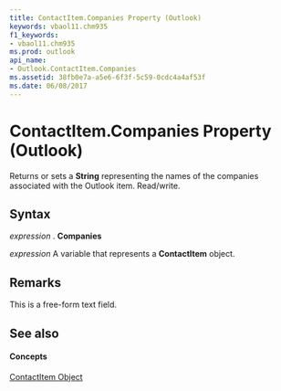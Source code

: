 ```yaml
---
title: ContactItem.Companies Property (Outlook)
keywords: vbaol11.chm935
f1_keywords:
- vbaol11.chm935
ms.prod: outlook
api_name:
- Outlook.ContactItem.Companies
ms.assetid: 38fb0e7a-a5e6-6f3f-5c59-0cdc4a4af53f
ms.date: 06/08/2017
---
```



# ContactItem.Companies Property (Outlook)

Returns or sets a  **String** representing the names of the companies associated with the Outlook item. Read/write.


## Syntax

 _expression_ . **Companies**

 _expression_ A variable that represents a **ContactItem** object.


## Remarks

This is a free-form text field. 


## See also


#### Concepts


[ContactItem Object](contactitem-object-outlook.md)

